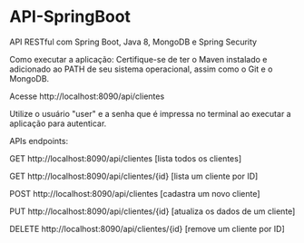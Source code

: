 # API-SpringBoot
API RESTful com Spring Boot, Java 8, MongoDB e Spring Security

Como executar a aplicação:
Certifique-se de ter o Maven instalado e adicionado ao PATH de seu sistema operacional, assim como o Git e o MongoDB.

Acesse http://localhost:8090/api/clientes

Utilize o usuário "user" e a senha que é impressa no terminal ao executar a aplicação para autenticar.

APIs endpoints:

GET http://localhost:8090/api/clientes [lista todos os clientes]

GET http://localhost:8090/api/clientes/{id} [lista um cliente por ID]

POST http://localhost:8090/api/clientes [cadastra um novo cliente]

PUT http://localhost:8090/api/clientes/{id} [atualiza os dados de um cliente]

DELETE http://localhost:8090/api/clientes/{id} [remove um cliente por ID]
